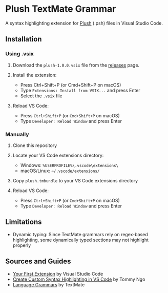# Plush TextMate Grammar

A syntax highlighting extension for [Plush](https://github.com/maximecb/plush) (.psh) files in Visual Studio Code.

## Installation

### Using .vsix

1. Download the `plush-1.0.0.vsix` file from the [releases](https://github.com/farooqameen/plush.tmbundle/releases) page.

2. Install the extension:
    - Press Ctrl+Shift+P (or Cmd+Shift+P on macOS)
    - Type `Extensions: Install from VSIX...` and press Enter
    - Select the `.vsix` file

3. Reload VS Code:
    - Press `Ctrl+Shift+P` (or `Cmd+Shift+P` on macOS)
    - Type `Developer: Reload Window` and press Enter

### Manually

1. Clone this repository

2. Locate your VS Code extensions directory:
    - Windows: `%USERPROFILE%\.vscode\extensions\`
    - macOS/Linux: `~/.vscode/extensions/`

3. Copy `plush.tmbundle` to your VS Code extensions directory

4. Reload VS Code:
    - Press `Ctrl+Shift+P` (or `Cmd+Shift+P` on macOS)
    - Type `Developer: Reload Window` and press Enter

## Limitations

- Dynamic typing: Since TextMate grammars rely on regex-based highlighting, some dynamically typed sections may not highlight properly

## Sources and Guides

- [Your First Extension](https://code.visualstudio.com/api/get-started/your-first-extension) by Visual Studio Code
- [Create Custom Syntax Highlighting in VS Code](https://www.youtube.com/watch?v=5msZv-nKebI) by Tommy Ngo
- [Language Grammars](https://macromates.com/manual/en/language_grammars) by TextMate

